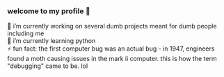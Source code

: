 ### welcome to my profile 👋

🔭 i’m currently working on several dumb projects meant for dumb people including me <br>
🌱 i’m currently learning python <br>
⚡ fun fact: the first computer bug was an actual bug - in 1947, engineers found a moth causing issues in the mark ii computer. this is how the term "debugging" came to be. lol <br>

<!--
**winklerjan/winklerjan** is a ✨ _special_ ✨ repository because its `README.md` (this file) appears on your GitHub profile.

Here are some ideas to get you started:

- 🔭 I’m currently working on ...
- 🌱 I’m currently learning ...
- 👯 I’m looking to collaborate on ...
- 🤔 I’m looking for help with ...
- 💬 Ask me about ...
- 📫 How to reach me: ...
- 😄 Pronouns: ...
- ⚡ Fun fact: ...
-->

